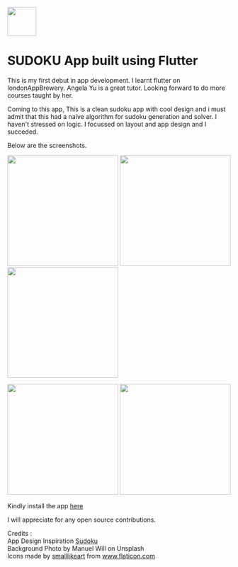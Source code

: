 <img src = 'https://github.com/kumararduino/Flutter-Apps/blob/master/sudoku_flutter/screenshots/logo.png' width = '65' />        <h1>SUDOKU App built using Flutter</h1>


This is my first debut in app development. I learnt flutter on londonAppBrewery. Angela Yu is a great tutor. Looking forward to do more courses taught by her.

Coming to this app, This is a clean sudoku app with cool design and i must admit that this had a naive algorithm for sudoku generation and solver. I haven't stressed on logic. I focussed on layout and app design and I succeded. 

Below are the screenshots.

<img src = 'https://github.com/kumararduino/Flutter-Apps/blob/master/sudoku_flutter/screenshots/screenshot1.jpg' width = '250' /> <img src = 'https://github.com/kumararduino/Flutter-Apps/blob/master/sudoku_flutter/screenshots/screenshot2.jpg' width = '250' /> <img src = 'https://github.com/kumararduino/Flutter-Apps/blob/master/sudoku_flutter/screenshots/screenshot3.jpg' width = '250' />

<img src = 'https://github.com/kumararduino/Flutter-Apps/blob/master/sudoku_flutter/screenshots/screenshot4.jpg' width = '250' /> <img src = 'https://github.com/kumararduino/Flutter-Apps/blob/master/sudoku_flutter/screenshots/screenshot5.jpg' width = '250' />


Kindly install the app <a href = "https://github.com/kumararduino/Flutter-Apps/blob/master/sudoku_flutter/release/app-arm64-v8a-release.apk">here</a>
 
I will appreciate for any open source contributions.

Credits :
<br />
App Design Inspiration <a href = 'https://play.google.com/store/apps/details?id=com.domobile.sudoku&hl=en'>Sudoku</a> 
<br />
Background Photo by Manuel Will on Unsplash
<br />
Icons made by <a href="https://www.flaticon.com/authors/smalllikeart" title="smalllikeart">smalllikeart</a> from <a href="https://www.flaticon.com/" title="Flaticon"> www.flaticon.com</a>
